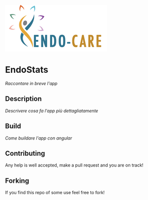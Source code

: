 ![Image](./Endo-Care-Sfondo-Trasparente.png)

# EndoStats
_Raccontare in breve l'app_


## Description
_Descrivere cosa fa l'app più dettagliatamente_


## Build
_Come buildare l'app con angular_


## Contributing
Any help is well accepted, make a pull request and you are on track!

## Forking
If you find this repo of some use feel free to fork!


